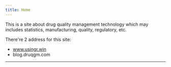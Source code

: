 ```yaml
---
title: Home
---
```


This is a site about drug quality management technology which may includes statistics, manufacturing, quality, regulatory, etc.

There're 2 address for this site:

 - www.usingr.win
 - blog.druqgm.com
 
 ---